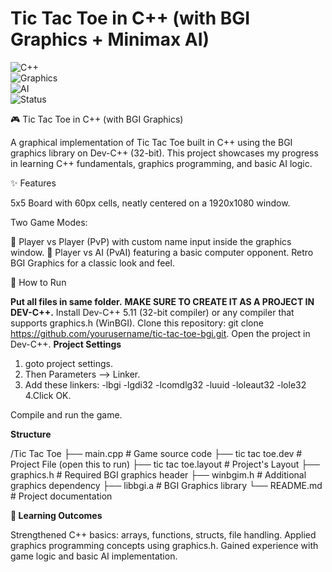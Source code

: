 # Tic Tac Toe in C++ (with BGI Graphics + Minimax AI)  

![C++](https://img.shields.io/badge/language-C++-blue.svg)  
![Graphics](https://img.shields.io/badge/graphics-BGI-lightgrey.svg)  
![AI](https://img.shields.io/badge/AI-Minimax-green.svg)  
![Status](https://img.shields.io/badge/status-Completed-brightgreen.svg)  

🎮 Tic Tac Toe in C++ (with BGI Graphics)

A graphical implementation of Tic Tac Toe built in C++ using the BGI graphics library on Dev-C++ (32-bit).
This project showcases my progress in learning C++ fundamentals, graphics programming, and basic AI logic.

✨ Features

5x5 Board with 60px cells, neatly centered on a 1920x1080 window.

Two Game Modes:

👤 Player vs Player (PvP) with custom name input inside the graphics window.
🤖 Player vs AI (PvAI) featuring a basic computer opponent.
Retro BGI Graphics for a classic look and feel.

🚀 How to Run

**Put all files in same folder.**
**MAKE SURE TO CREATE IT AS A PROJECT IN DEV-C++.**
Install Dev-C++ 5.11 (32-bit compiler) or any compiler that supports graphics.h (WinBGI).
Clone this repository: git clone https://github.com/yourusername/tic-tac-toe-bgi.git.
Open the project in Dev-C++.
**Project Settings**
1. goto project settings.
2. Then Parameters --> Linker.
3. Add these linkers:
-lbgi
-lgdi32
-lcomdlg32
-luuid
-loleaut32
-lole32
4.Click OK.

Compile and run the game.

**Structure**

/Tic Tac Toe
 ├── main.cpp             # Game source code
 ├── tic tac toe.dev      # Project File (open this to run)
 ├── tic tac toe.layout   # Project's Layout
 ├── graphics.h           # Required BGI graphics header
 ├── winbgim.h            # Additional graphics dependency
 ├── libbgi.a             # BGI Graphics library
 └── README.md            # Project documentation

 **📖 Learning Outcomes**

Strengthened C++ basics: arrays, functions, structs, file handling.
Applied graphics programming concepts using graphics.h.
Gained experience with game logic and basic AI implementation.
